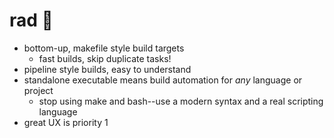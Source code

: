 # rad :100:

- bottom-up, makefile style build targets
  - fast builds, skip duplicate tasks!
- pipeline style builds, easy to understand
- standalone executable means build automation for _any_ language or project
  - stop using make and bash--use a modern syntax and a real scripting language
- great UX is priority 1

